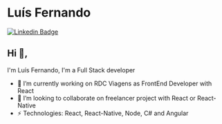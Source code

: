 # Luís Fernando
[![Linkedin Badge](https://img.shields.io/badge/-luísfernando-blue?style=flat-square&logo=Linkedin&logoColor=white&link=https://www.linkedin.com/in/lu%C3%ADs-fernando-r-souza-05b58345/)](https://www.linkedin.com/in/lu%C3%ADs-fernando-r-souza-05b58345/)

## Hi 👋, 
I'm Luís Fernando, I'm a Full Stack developer

- 🔭 I’m currently working on RDC Viagens as FrontEnd Developer with React
- 👯 I’m looking to collaborate on freelancer project with React or React-Native
- ⚡ Technologies: React, React-Native, Node, C# and Angular

